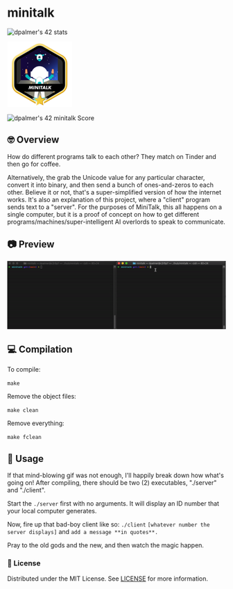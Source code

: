 # minitalk
![dpalmer's 42 stats](https://badge42.vercel.app/api/v2/cli5pb141011308mh1fmi5qrq/stats?cursusId=21&coalitionId=271)

![Achievement Unlocked!](./assets/minitalkm.png)

![dpalmer's 42 minitalk Score](https://badge42.vercel.app/api/v2/cli5pb141011308mh1fmi5qrq/project/2909191)

## 🤓 Overview
How do different programs talk to each other? They match on Tinder and then go for coffee.

Alternatively, the grab the Unicode value for any particular character, convert it into binary, and then send a bunch of ones-and-zeros to each other. Believe it or not, that's a super-simplified version of how the internet works. It's also an explanation of this project, where a "client" program sends text to a "server". For the purposes of MiniTalk, this all happens on a single computer, but it is a proof of concept on how to get different programs/machines/super-intelligent AI overlords to speak to communicate.

## 📷 Preview

![Screenshot](./assets/minitalk_gif.gif)

## 💻 Compilation
To compile:

```make```

Remove the object files:

```make clean```

Remove everything:

```make fclean```
## 🤡 Usage
If that mind-blowing gif was not enough, I'll happily break down how what's going on! After compiling, there should be two (2) executables, "./server" and "./client".

Start the ```./server``` first with no arguments. It will display an ID number that your local computer generates.

Now, fire up that bad-boy client like so:
```./client``` ```[whatever number the server displays]``` and ```add a message **in quotes**.```

Pray to the old gods and the new, and then watch the magic happen.

### 📝 License
Distributed under the MIT License. See [LICENSE](LICENSE) for more information.
